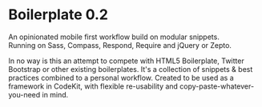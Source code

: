 Boilerplate 0.2
===============

An opinionated mobile first workflow build on modular snippets.  
Running on Sass, Compass, Respond, Require and jQuery or Zepto.  
  
In no way is this an attempt to compete with HTML5 Boilerplate, Twitter Bootstrap or other existing boilerplates. It's a collection of snippets & best practices combined to a personal workflow. Created to be used as a framework in CodeKit, with flexible re-usability and copy-paste-whatever-you-need in mind.